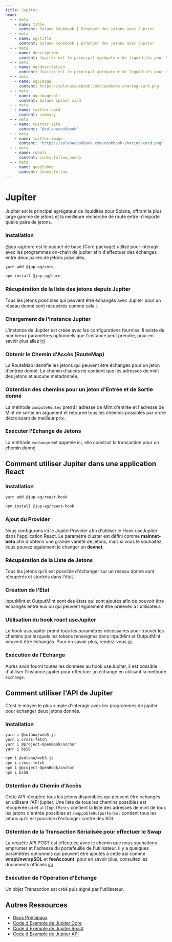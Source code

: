```yaml
---
title: Jupiter
head:
  - - meta
    - name: title
      content: Solana Cookbook | Échanger des jetons avec Jupiter
  - - meta
    - name: og:title
      content: Solana Cookbook | Échanger des jetons avec Jupiter
  - - meta
    - name: description
      content: Jupiter est le principal agrégateur de liquidités pour Solana, offrant la plus large gamme de jetons et la meilleure recherche de route entre n'importe quelle paire de jetons.
  - - meta
    - name: og:description
      content: Jupiter est le principal agrégateur de liquidités pour Solana, offrant la plus large gamme de jetons et la meilleure recherche de route entre n'importe quelle paire de jetons.
  - - meta
    - name: og:image
      content: https://solanacookbook.com/cookbook-sharing-card.png
  - - meta
    - name: og:image:alt
      content: Solana splash card
  - - meta
    - name: twitter:card
      content: summary
  - - meta
    - name: twitter:site
      content: "@solanacookbook"
  - - meta
    - name: twitter:image
      content: "https://solanacookbook.com/cookbook-sharing-card.png"
  - - meta
    - name: robots
      content: index,follow,noodp
  - - meta
    - name: googlebot
      content: index,follow
---
```


# Jupiter

Jupiter est le principal agrégateur de liquidités pour Solana, offrant la plus large gamme de jetons et la meilleure recherche de route entre n'importe quelle paire de jetons.

### Installation

@jup-ag/core est le paquet de base (Core package) utilisé pour interagir avec les programmes on-chain de jupiter afin d'effectuer des échanges entre deux paires de jetons possibles.

<CodeGroup>
  <CodeGroupItem title="YARN" active>

```bash
yarn add @jup-ag/core
```

  </CodeGroupItem>

  <CodeGroupItem title="NPM">

```bash
npm install @jup-ag/core
```

  </CodeGroupItem>
</CodeGroup>

### Récupération de la liste des jetons depuis Jupiter

Tous les jetons possibles qui peuvent être échangés avec Jupiter pour un réseau donné sont récupérés comme cela :

<SolanaCodeGroup>
  <SolanaCodeGroupItem title="TS" active>

  <template v-slot:default>

@[code](@/code/jupiter/token-list/main.en.ts)

  </template>

  <template v-slot:preview>

@[code](@/code/jupiter/token-list/main.preview.en.ts)

  </template>

  </SolanaCodeGroupItem>

</SolanaCodeGroup>

### Chargement de l'instance Jupiter

L'instance de Jupiter est créée avec les configurations fournies. Il existe de nombreux paramètres optionnels que l'instance peut prendre, pour en savoir plus allez [ici](https://docs.jup.ag/jupiter-core/full-guide)

<SolanaCodeGroup>
  <SolanaCodeGroupItem title="TS" active>

  <template v-slot:default>

@[code](@/code/jupiter/loading-instance/main.en.ts)

  </template>

  <template v-slot:preview>

@[code](@/code/jupiter/loading-instance/main.preview.en.ts)

  </template>

  </SolanaCodeGroupItem>

</SolanaCodeGroup>

### Obtenir le Chemin d'Accès (RouteMap)

La RouteMap identifie les jetons qui peuvent être échangés pour un jeton d'entrée donné. Le chemin d'accès ne contient que les adresses de mint des jetons et aucune métadonnée.

<SolanaCodeGroup>
  <SolanaCodeGroupItem title="TS" active>

  <template v-slot:default>

@[code](@/code/jupiter/route-map/main.en.ts)

  </template>

  <template v-slot:preview>

@[code](@/code/jupiter/route-map/main.preview.en.ts)

  </template>

  </SolanaCodeGroupItem>

</SolanaCodeGroup>

### Obtention des chemins pour un jeton d'Entrée et de Sortie donné
La méthode `computeRoutes` prend l'adresse de Mint d'entrée et l'adresse de Mint de sortie en argument et retourne tous les chemins possibles par ordre décroissant de meilleur prix.

<SolanaCodeGroup>
  <SolanaCodeGroupItem title="TS" active>

  <template v-slot:default>

@[code](@/code/jupiter/routes/main.en.ts)

  </template>

  <template v-slot:preview>

@[code](@/code/jupiter/routes/main.preview.en.ts)

  </template>

  </SolanaCodeGroupItem>

</SolanaCodeGroup>

### Exécuter l'Echange de Jetons
La méthode `exchange` est appelée ici, elle construit la transaction pour un chemin donné.

<SolanaCodeGroup>
  <SolanaCodeGroupItem title="TS" active>

  <template v-slot:default>

@[code](@/code/jupiter/swap/main.en.ts)

  </template>

  <template v-slot:preview>

@[code](@/code/jupiter/swap/main.preview.en.ts)

  </template>

  </SolanaCodeGroupItem>

</SolanaCodeGroup>

## Comment utiliser Jupiter dans une application React

### Installation

<CodeGroup>
  <CodeGroupItem title="YARN" active>

```bash
yarn add @jup-ag/react-hook
```

  </CodeGroupItem>

  <CodeGroupItem title="NPM">

```bash
npm install @jup-ag/react-hook
```

  </CodeGroupItem>
</CodeGroup>

### Ajout du Provider

Nous configurons ici le JupiterProvider afin d'utiliser le Hook useJupiter dans l'application React. Le paramètre cluster est défini comme **mainnet-beta** afin d'obtenir une grande variété de jetons, mais si vous le souhaitez, vous pouvez également le changer en **devnet**.

<SolanaCodeGroup>
  <SolanaCodeGroupItem title="TS" active>

  <template v-slot:default>

@[code](@/code/jupiter/providerSetup/main.en.ts)

  </template>

  <template v-slot:preview>

@[code](@/code/jupiter/providerSetup/main.preview.en.ts)

  </template>

  </SolanaCodeGroupItem>

</SolanaCodeGroup>

### Récupération de la Liste de Jetons

Tous les jetons qu'il est possible d'échanger sur un réseau donné sont récupérés et stockés dans l'état.

<SolanaCodeGroup>
  <SolanaCodeGroupItem title="TS" active>

  <template v-slot:default>

@[code](@/code/jupiter/react-token-list/main.en.ts)

  </template>

  <template v-slot:preview>

@[code](@/code/jupiter/react-token-list/main.preview.en.ts)

  </template>

  </SolanaCodeGroupItem>

</SolanaCodeGroup>

### Création de l'État

InputMint et OutputMint sont des états qui sont ajoutés afin de pouvoir être échangés entre eux ou qui peuvent également être prélevés à l'utilisateur.

<SolanaCodeGroup>
  <SolanaCodeGroupItem title="TS" active>

  <template v-slot:default>

@[code](@/code/jupiter/inputSetup/main.en.ts)

  </template>

  <template v-slot:preview>

@[code](@/code/jupiter/inputSetup/main.preview.en.ts)

  </template>

  </SolanaCodeGroupItem>

</SolanaCodeGroup>

### Utilisation du hook react useJupiter

Le hook useJupiter prend tous les paramètres nécessaires pour trouver les chemins par lesquels les tokens renseignés dans InputMint et OutputMint peuvent être échangés. Pour en savoir plus, rendez-vous [ici](https://docs.jup.ag/jupiter-react/using-the-react-hook)

<SolanaCodeGroup>
  <SolanaCodeGroupItem title="TS" active>

  <template v-slot:default>

@[code](@/code/jupiter/useJupiter/main.en.ts)

  </template>

  <template v-slot:preview>

@[code](@/code/jupiter/useJupiter/main.preview.en.ts)

  </template>

  </SolanaCodeGroupItem>

</SolanaCodeGroup>

### Exécution de l'Echange

Après avoir fourni toutes les données au hook useJupiter, il est possible d'utiliser l'instance jupiter pour effectuer un échange en utilisant la méthode `exchange`.

<SolanaCodeGroup>
  <SolanaCodeGroupItem title="TS" active>

  <template v-slot:default>

@[code](@/code/jupiter/reactSwap/main.en.ts)

  </template>

  <template v-slot:preview>

@[code](@/code/jupiter/reactSwap/main.preview.en.ts)

  </template>

  </SolanaCodeGroupItem>

</SolanaCodeGroup>

## Comment utiliser l'API de Jupiter

C'est le moyen le plus simple d'interagir avec les programmes de jupiter pour échanger deux jetons donnés.

### Installation

<CodeGroup>
  <CodeGroupItem title="YARN" active>

```bash
yarn i @solana/web3.js
yarn i cross-fetch
yarn i @project-OpenBook/anchor
yarn i bs58
```

  </CodeGroupItem>

  <CodeGroupItem title="NPM">

```bash
npm i @solana/web3.js
npm i cross-fetch
npm i @project-OpenBook/anchor
npm i bs58
```

  </CodeGroupItem>
</CodeGroup>

### Obtention du Chemin d'Accès

Cette API récupère tous les jetons disponibles qui peuvent être échangés en utilisant l'API jupiter. Une liste de tous les chemins possibles est récupérée ici et `allInputMints` contient la liste des adresses de mint de tous les jetons d'entrée possibles et `swappableOutputForSol` contient tous les jetons qu'il est possible d'échanger contre des SOL.

<SolanaCodeGroup>
  <SolanaCodeGroupItem title="TS" active>

  <template v-slot:default>

@[code](@/code/jupiter/retriveapi/main.en.ts)

  </template>

  <template v-slot:preview>

@[code](@/code/jupiter/retriveapi/main.preview.en.ts)

  </template>

  </SolanaCodeGroupItem>

</SolanaCodeGroup>

### Obtention de la Transaction Sérialisée pour effectuer le Swap
La requête API POST est effectuée avec le chemin que nous souhaitons emprunter et l'adresse du portefeuille de l'utilisateur. Il y a quelques paramètres optionnels qui peuvent être ajoutés à cette api comme **wrapUnwrapSOL** et **feeAccount**. pour en savoir plus, consultez les documents officiels [ici](https://docs.jup.ag/jupiter-api/swap-api-for-solana)

<SolanaCodeGroup>
  <SolanaCodeGroupItem title="TS" active>

  <template v-slot:default>

@[code](@/code/jupiter/getTxapi/main.en.ts)

  </template>

  <template v-slot:preview>

@[code](@/code/jupiter/getTxapi/main.preview.en.ts)

  </template>

  </SolanaCodeGroupItem>

</SolanaCodeGroup>

### Exécution de l'Opération d'Echange
Un objet Transaction est créé puis signé par l'utilisateur.

<SolanaCodeGroup>
  <SolanaCodeGroupItem title="TS" active>

  <template v-slot:default>

@[code](@/code/jupiter/executeapi/main.en.ts)

  </template>

  <template v-slot:preview>

@[code](@/code/jupiter/executeapi/main.preview.en.ts)

  </template>

  </SolanaCodeGroupItem>

</SolanaCodeGroup>

## Autres Ressources

- [Docs Principaux](https://docs.jup.ag/)
- [Code d'Exemple de Jupiter Core](https://github.com/jup-ag/jupiter-core-example)
- [Code d'Exemple de Jupiter React](https://github.com/jup-ag/jupiter-api-nextjs-example)
- [Code d'Exemple de Jupiter API](https://github.com/jup-ag/api-arbs-example)
